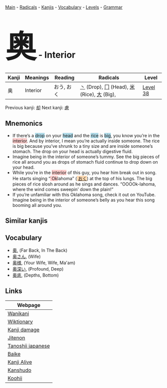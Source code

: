 <style> bigfont {font-size: 100px}</style>
[Main](../index.md) -
[Radicals](../radicals.md) -
[Kanjis](../kanjis.md) -
[Vocabulary](../vocabulary.md) -
[Levels](../levels.md) -
[Grammar](../grammar.md)
# <bigfont> 奥</bigfont> - Interior 

| Kanji | Meanings | Reading | Radicals | Level |
| --- | --- | --- | --- | --- |
| 奥 | Interior | おう, おく | [丶](../radicals/丶.md) (Drop), [冂](../radicals/冂.md) (Head), [米](../radicals/米.md) (Rice), [大](../radicals/大.md) (Big),  | [Level 38](../levels/wk_level38.md) |

Previous kanji: [却](却.md) Next kanji: [慮](慮.md) 

## Mnemonics
 * If there’s a <span style="background-color:#ADD8E6"> drop</span> on your <span style="background-color:#ADD8E6"> head</span> and the <span style="background-color:#ADD8E6"> rice</span> is <span style="background-color:#ADD8E6"> big</span>, you know you’re in the <span style="background-color:#ffcccb"> interior</span>. And by interior, I mean you’re actually inside someone. The rice is big because you’ve shrunk to a tiny size and are inside someone’s stomach. The drop on your head is actually digestive fluid.
* Imagine being in the interior of someone’s tummy. See the big pieces of rice all around you as drops of stomach fluid continue to drop down on your head.
* While you’re in the <span style="background-color:#ffcccb"> interior</span> of this guy, you hear him break out in song. He starts singing “<span style="background-color:#ffcccb"> Ok</span>lahoma” (<span style="background-color:#fed8b1"> [おく](https://jisho.org/search/おく)</span>) at the top of his lungs. The big pieces of rice slosh around as he sings and dances. “OOOOk-lahoma, where the wind comes sweepin' down the plain!”
* If you’re unfamiliar with this Oklahoma song, check it out on YouTube. Imagine being in the interior of someone’s belly as you hear this song booming all around you.


## Similar kanjis
 


## Vocabulary
 * [奥](../vocabulary/奥.md), (Far Back, In The Back)
* [奥さん](../vocabulary/奥.md), (Wife)
* [奥様](../vocabulary/奥.md), (Your Wife, Wife, Ma'am)
* [奥深い](../vocabulary/奥.md), (Profound, Deep)
* [奥底](../vocabulary/奥.md), (Depths, Bottom)



## Links 

| Webpage |
| --- |
| [Wanikani          ](https://www.wanikani.com/kanji/奥) |
| [Wiktionary        ](https://en.wiktionary.org/wiki/奥) |
| [Kanji damage      ](http://www.kanjidamage.com/kanji/search?utf8=✓&q=奥) |
| [Jitenon           ](https://jitenon.com/kanji/奥) |
| [Tanoshii japanese ](https://www.tanoshiijapanese.com/dictionary/kanji.cfm?k=奥) |
| [Baike             ](https://baike.baidu.com/item/奥) |
| [Kanji Alive       ](https://app.kanjialive.com/奥) |
| [Kanshudo          ](https://www.kanshudo.com/searchmn?q=奥) |
| [Koohii            ](https://kanji.koohii.com/study/kanji/奥) |
